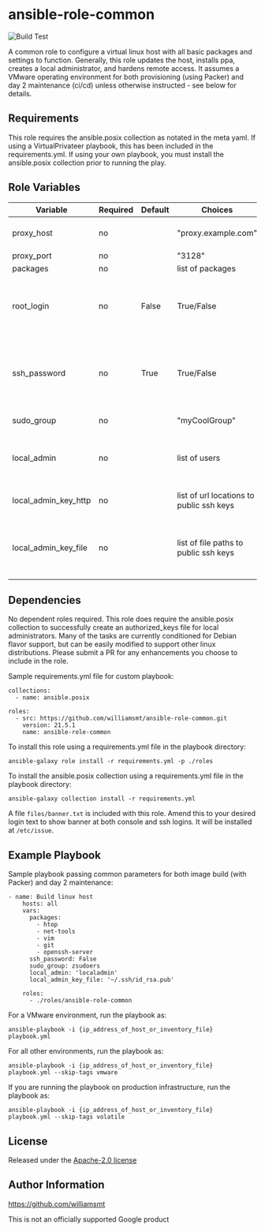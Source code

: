 # ansible-role-common
![Build Test](https://github.com/williamsmt/ansible-role-common/workflows/Build%20Test/badge.svg)

A common role to configure a virtual linux host with all basic packages and settings to function. Generally, this role updates the host, installs ppa, creates a local administrator, and hardens remote access. It assumes a VMware operating environment for both provisioning (using Packer) and day 2 maintenance (ci/cd) unless otherwise instructed - see below for details.

Requirements
------------

This role requires the ansible.posix collection as notated in the meta yaml. If using a VirtualPrivateer playbook, this has been included in the requirements.yml. If using your own playbook, you must install the ansible.posix collection prior to running the play.

Role Variables
--------------

| Variable | Required | Default | Choices | Comments |
|----------|----------|---------|---------|----------|
| proxy_host | no | | "proxy.example.com" | can be either fqdn or ip address |
| proxy_port | no | | "3128" | |
| packages | no | | list of packages | |
| root_login | no | False | True/False | controls if the root account is disabled and blocked from ssh access |
| ssh_password | no | True | True/False | If enabled, password authentication is allowed for ssh - consider disabling this! |
| sudo_group | no | | "myCoolGroup" | freeform group name |
| local_admin | no | | list of users | list of usernames (assumed member of sudo_group) |
| local_admin_key_http | no | | list of url locations to public ssh keys | Github user keys is a good example |
| local_admin_key_file | no | | list of file paths to public ssh keys | Can be relative path to host where Ansible is being executed |

Dependencies
------------

No dependent roles required. This role does require the ansible.posix collection to successfully create an authorized_keys file for local administrators. Many of the tasks are currently conditioned for Debian flavor support, but can be easily modified to support other linux distributions. Please submit a PR for any enhancements you choose to include in the role.

Sample requirements.yml file for custom playbook:

    collections:
      - name: ansible.posix

    roles:
      - src: https://github.com/williamsmt/ansible-role-common.git
        version: 21.5.1
        name: ansible-role-common

To install this role using a requirements.yml file in the playbook directory:

`ansible-galaxy role install -r requirements.yml -p ./roles`

To install the ansible.posix collection using a requirements.yml file in the playbook directory:

`ansible-galaxy collection install -r requirements.yml`

A file `files/banner.txt` is included with this role. Amend this to your desired login text to show banner at both console and ssh logins. It will be installed at `/etc/issue`.

Example Playbook
----------------

Sample playbook passing common parameters for both image build (with Packer) and day 2 maintenance:

    - name: Build linux host
        hosts: all
        vars:
          packages:
            - htop
            - net-tools
            - vim
            - git
            - openssh-server
          ssh_password: False
          sudo_group: zsudoers
          local_admin: 'localadmin'
          local_admin_key_file: '~/.ssh/id_rsa.pub'

        roles:
          - ./roles/ansible-role-common

For a VMware environment, run the playbook as:

`ansible-playbook -i {ip_address_of_host_or_inventory_file} playbook.yml`

For all other environments, run the playbook as:

`ansible-playbook -i {ip_address_of_host_or_inventory_file} playbook.yml --skip-tags vmware`

If you are running the playbook on production infrastructure, run the playbook as:

`ansible-playbook -i {ip_address_of_host_or_inventory_file} playbook.yml --skip-tags volatile`

License
-------

Released under the [Apache-2.0 license](LICENSE)

Author Information
------------------

https://github.com/williamsmt

This is not an officially supported Google product